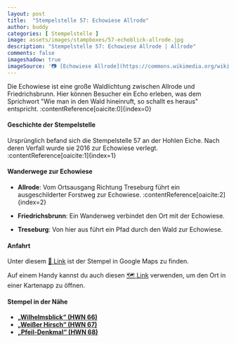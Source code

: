 ```yaml
---
layout: post
title:  "Stempelstelle 57: Echowiese Allrode"
author: buddy
categories: [ Stempelstelle ]
image: assets/images/stampboxes/57-echoblick-allrode.jpg
description: "Stempelstelle 57: Echowiese Allrode | Allrode"
comments: false
imageshadow: true
imageSource: '📷 [Echowiese Allrode](https://commons.wikimedia.org/wiki/File:Echowiese_Allrode.JPG) von <a href="//commons.wikimedia.org/wiki/User:B.Thomas95" title="User:B.Thomas95">Thomas Binder</a> unter Lizenz [CC BY-SA 4.0](https://creativecommons.org/licenses/by-sa/4.0)'
---
```


Die Echowiese ist eine große Waldlichtung zwischen Allrode und Friedrichsbrunn. Hier können Besucher ein Echo erleben, was dem Sprichwort "Wie man in den Wald hineinruft, so schallt es heraus" entspricht. :contentReference[oaicite:0]{index=0}

#### Geschichte der Stempelstelle

Ursprünglich befand sich die Stempelstelle 57 an der Hohlen Eiche. Nach deren Verfall wurde sie 2016 zur Echowiese verlegt. :contentReference[oaicite:1]{index=1}

#### Wanderwege zur Echowiese

- **Allrode**: Vom Ortsausgang Richtung Treseburg führt ein ausgeschilderter Forstweg zur Echowiese. :contentReference[oaicite:2]{index=2}

- **Friedrichsbrunn**: Ein Wanderweg verbindet den Ort mit der Echowiese.

- **Treseburg**: Von hier aus führt ein Pfad durch den Wald zur Echowiese.

#### Anfahrt

Unter diesem [📍 Link](https://www.google.com/maps/dir/?api=1&origin=&destination=51.690278%2C%2010.989167) ist der Stempel in Google Maps zu finden.

<div class="android-only">
  Auf einem Handy kannst du auch diesen 
  <a href="geo:51.690278,10.989167">🗺️ Link</a> 
  verwenden, um den Ort in einer Kartenapp zu öffnen.
  <p></p>
</div>

#### Stempel in der Nähe

- [**„Wilhelmsblick“ (HWN 66)**](/stempelstelle-66-wilhelmsblick)
- [**„Weißer Hirsch“ (HWN 67)**](/stempelstelle-67-weisser-hirsch)
- [**„Pfeil-Denkmal“ (HWN 68)**](/stempelstelle-68-pfeil-denkmal)
